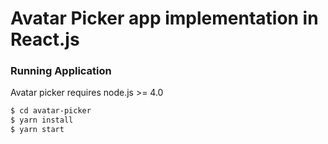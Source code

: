 # Avatar Picker app implementation in React.js

### Running Application
Avatar picker requires node.js >= 4.0

```sh
$ cd avatar-picker
$ yarn install
$ yarn start
```
